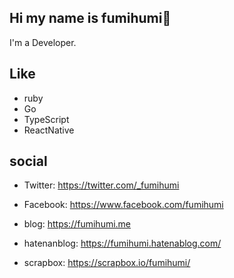 ## Hi my name is fumihumi👋

I'm a Developer.

## Like

  - ruby
  - Go
  - TypeScript
  - ReactNative

## social

- Twitter: https://twitter.com/_fumihumi
- Facebook: https://www.facebook.com/fumihumi

- blog: https://fumihumi.me
- hatenanblog: https://fumihumi.hatenablog.com/
- scrapbox: https://scrapbox.io/fumihumi/
